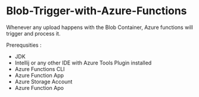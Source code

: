 # Blob-Trigger-with-Azure-Functions
Whenever any  upload happens with the Blob Container, Azure functions will trigger and process it.

Prerequsities :
* JDK
* Intellij or any other IDE with Azure Tools Plugin installed
* Azure Functions CLI
* Azure Function App
* Azure Storage Account
* Azure Function Apo

